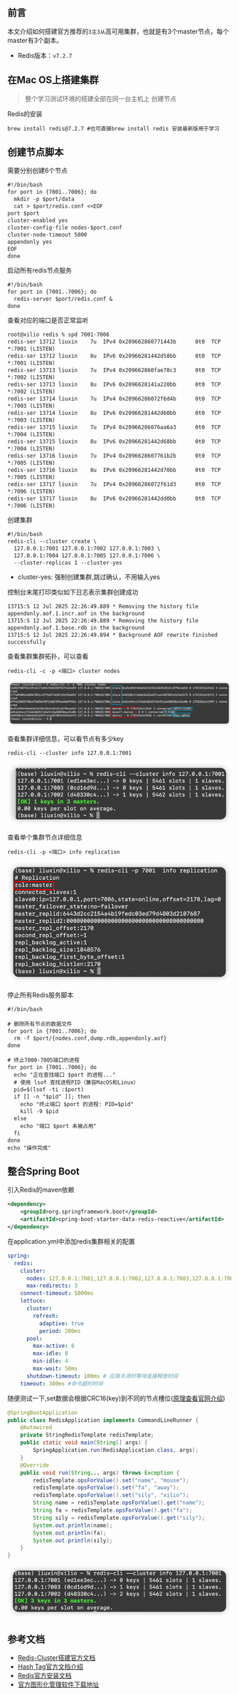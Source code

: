 ## 前言

本文介绍如何搭建官方推荐的`3主3从`高可用集群，也就是有3个master节点，每个master有3个副本。

- Redis版本：`v7.2.7`

## 在Mac OS上搭建集群

> 整个学习测试环境的搭建全部在同一台主机上
> 创建节点

Redis的安装

```shell
brew install redis@7.2.7 #也可直接brew install redis 安装最新版用于学习
```
## 创建节点脚本
需要分别创建6个节点
```shell
#!/bin/bash
for port in {7001..7006}; do
  mkdir -p $port/data
  cat > $port/redis.conf <<EOF
port $port
cluster-enabled yes
cluster-config-file nodes-$port.conf
cluster-node-timeout 5000
appendonly yes
EOF
done
```

启动所有redis节点服务

```shell
#!/bin/bash
for port in {7001..7006}; do
  redis-server $port/redis.conf &
done

```

查看对应的端口是否正常监听

```shell
root@xilio redis % spd 7001-7006   
redis-ser 13712 liuxin    7u  IPv4 0x209662860771443b      0t0  TCP *:7001 (LISTEN)
redis-ser 13712 liuxin    8u  IPv6 0x20966281442d58bb      0t0  TCP *:7001 (LISTEN)
redis-ser 13713 liuxin    7u  IPv4 0x209662860fae78c3      0t0  TCP *:7002 (LISTEN)
redis-ser 13713 liuxin    8u  IPv6 0x2096628141a220bb      0t0  TCP *:7002 (LISTEN)
redis-ser 13714 liuxin    7u  IPv4 0x20966286072f6d4b      0t0  TCP *:7003 (LISTEN)
redis-ser 13714 liuxin    8u  IPv6 0x20966281442d60bb      0t0  TCP *:7003 (LISTEN)
redis-ser 13715 liuxin    7u  IPv4 0x20966286076aa6a3      0t0  TCP *:7004 (LISTEN)
redis-ser 13715 liuxin    8u  IPv6 0x20966281442d68bb      0t0  TCP *:7004 (LISTEN)
redis-ser 13716 liuxin    7u  IPv4 0x2096628607761b2b      0t0  TCP *:7005 (LISTEN)
redis-ser 13716 liuxin    8u  IPv6 0x20966281442d70bb      0t0  TCP *:7005 (LISTEN)
redis-ser 13717 liuxin    7u  IPv4 0x20966286072f61d3      0t0  TCP *:7006 (LISTEN)
redis-ser 13717 liuxin    8u  IPv6 0x20966281442dd0bb      0t0  TCP *:7006 (LISTEN)
```

创建集群

```shell
#!/bin/bash
redis-cli --cluster create \
  127.0.0.1:7001 127.0.0.1:7002 127.0.0.1:7003 \
  127.0.0.1:7004 127.0.0.1:7005 127.0.0.1:7006 \
  --cluster-replicas 1 --cluster-yes
```

- cluster-yes: 强制创建集群,跳过确认，不用输入yes

控制台末尾打印类似如下日志表示集群创建成功

```shell
13715:S 12 Jul 2025 22:26:49.889 * Removing the history file appendonly.aof.1.incr.aof in the background
13715:S 12 Jul 2025 22:26:49.889 * Removing the history file appendonly.aof.1.base.rdb in the background
13715:S 12 Jul 2025 22:26:49.894 * Background AOF rewrite finished successfully
```
查看集群集群拓扑，可以查看
```shell
redis-cli -c -p <端口> cluster nodes
```
![img_1.png](_img/img_1.png)

查看集群详细信息，可以看节点有多少key

```shell
redis-cli --cluster info 127.0.0.1:7001
```
![img.png](_img/img.png)

查看单个集群节点详细信息
```shell
redis-cli -p <端口> info replication
```
![img_2.png](_img/img_2.png)

停止所有Redis服务脚本
```shell
#!/bin/bash

# 删除所有节点的数据文件
for port in {7001..7006}; do
  rm -f $port/{nodes.conf,dump.rdb,appendonly.aof}
done

# 终止7000-7005端口的进程
for port in {7001..7006}; do
  echo "正在查找端口 $port 的进程..."
  # 使用 lsof 查找进程PID（兼容MacOS和Linux）
  pid=$(lsof -ti :$port)
  if [[ -n "$pid" ]]; then
    echo "终止端口 $port 的进程: PID=$pid"
    kill -9 $pid
  else
    echo "端口 $port 未被占用"
  fi
done
echo "操作完成"
```
## 整合Spring Boot
 引入Redis的maven依赖
```xml
<dependency>
    <groupId>org.springframework.boot</groupId>
    <artifactId>spring-boot-starter-data-redis-reactive</artifactId>
</dependency>
```
在application.yml中添加redis集群相关的配置
```yaml
spring:
  redis:
    cluster:
      nodes: 127.0.0.1:7001,127.0.0.1:7002,127.0.0.1:7003,127.0.0.1:7004,127.0.0.1:7005,127.0.0.1:7006
      max-redirects: 3
    connect-timeout: 5000ms
    lettuce:
      cluster:
        refresh:
          adaptive: true
          period: 200ms
      pool:
        max-active: 8
        max-idle: 8
        min-idle: 4
        max-wait: 50ms
      shutdown-timeout: 100ms # 应用关闭时等待连接释放时间
    timeout: 300ms #命令超时时间
```
随便测试一下,set数据会根据CRC16(key)到不同的节点槽位([原理查看官网介绍](https://redis.io/docs/latest/operate/oss_and_stack/management/scaling/))
```java
@SpringBootApplication
public class RedisApplication implements CommandLineRunner {
    @Autowired
    private StringRedisTemplate redisTemplate;
    public static void main(String[] args) {
        SpringApplication.run(RedisApplication.class, args);
    }
    @Override
    public void run(String... args) throws Exception {
        redisTemplate.opsForValue().set("name", "mouse");
        redisTemplate.opsForValue().set("fa", "away");
        redisTemplate.opsForValue().set("sily", "xilio");
        String name = redisTemplate.opsForValue().get("name");
        String fa = redisTemplate.opsForValue().get("fa");
        String sily = redisTemplate.opsForValue().get("sily");
        System.out.println(name);
        System.out.println(fa);
        System.out.println(sily);
    }
}
```
![img_3.png](_img/img_3.png)
## 参考文档
- [Redis-Cluster搭建官方文档](https://redis.io/docs/latest/operate/oss_and_stack/management/scaling/)
- [Hash Tag官方文档介绍](https://redis.io/docs/latest/operate/oss_and_stack/reference/cluster-spec/)
- [Redis官方安装文档](https://redis.io/docs/latest/operate/oss_and_stack/install/archive/install-redis/)
- [官方图形化管理软件下载地址](https://redis.io/downloads/#Redis_Insight)
